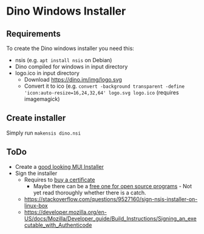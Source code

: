 # Dino Windows Installer

## Requirements

To create the Dino windows installer you need this:
* nsis (e.g. `apt install nsis` on Debian)
* Dino compiled for windows in input directory
* logo.ico in input directory
	* Download https://dino.im/img/logo.svg
	* Convert it to ico (e.g. `convert -background transparent -define 'icon:auto-resize=16,24,32,64' logo.svg logo.ico` (requires imagemagick)

## Create installer

Simply run `makensis dino.nsi`

## ToDo

* Create a [good looking MUI Installer](https://nsis.sourceforge.io/Docs/Modern%20UI/Readme.html)
* Sign the installer
	* Requires to [buy a certificate](https://comodosslstore.com/resources/free-code-signing-certificate/)
		* Maybe there can be a [free one for open source programs](https://www.codenotary.io/with-codenotary-you-never-have-to-pay-for-code-signing-certificates-again/) - Not yet read thoroughly whether there is a catch.
	* https://stackoverflow.com/questions/9527160/sign-nsis-installer-on-linux-box
	* https://developer.mozilla.org/en-US/docs/Mozilla/Developer_guide/Build_Instructions/Signing_an_executable_with_Authenticode
